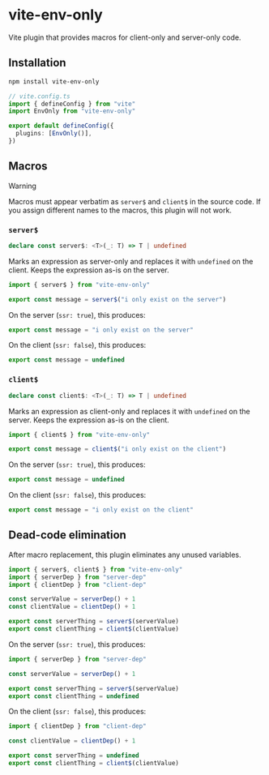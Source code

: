 # vite-env-only

Vite plugin that provides macros for client-only and server-only code.

## Installation

```sh
npm install vite-env-only
```

```ts
// vite.config.ts
import { defineConfig } from "vite"
import EnvOnly from "vite-env-only"

export default defineConfig({
  plugins: [EnvOnly()],
})
```

## Macros

> [!WARNING]
> Macros must appear verbatim as `server$` and `client$` in the source code.
> If you assign different names to the macros, this plugin will not work.

### `server$`

```ts
declare const server$: <T>(_: T) => T | undefined
```

Marks an expression as server-only and replaces it with `undefined` on the client.
Keeps the expression as-is on the server.

```ts
import { server$ } from "vite-env-only"

export const message = server$("i only exist on the server")
```

On the server (`ssr: true`), this produces:

```ts
export const message = "i only exist on the server"
```

On the client (`ssr: false`), this produces:

```ts
export const message = undefined
```

### `client$`

```ts
declare const client$: <T>(_: T) => T | undefined
```

Marks an expression as client-only and replaces it with `undefined` on the server.
Keeps the expression as-is on the client.

```ts
import { client$ } from "vite-env-only"

export const message = client$("i only exist on the client")
```

On the server (`ssr: true`), this produces:

```ts
export const message = undefined
```

On the client (`ssr: false`), this produces:

```ts
export const message = "i only exist on the client"
```

## Dead-code elimination

After macro replacement, this plugin eliminates any unused variables.

```ts
import { server$, client$ } from "vite-env-only"
import { serverDep } from "server-dep"
import { clientDep } from "client-dep"

const serverValue = serverDep() + 1
const clientValue = clientDep() + 1

export const serverThing = server$(serverValue)
export const clientThing = client$(clientValue)
```

On the server (`ssr: true`), this produces:

```ts
import { serverDep } from "server-dep"

const serverValue = serverDep() + 1

export const serverThing = server$(serverValue)
export const clientThing = undefined
```

On the client (`ssr: false`), this produces:

```ts
import { clientDep } from "client-dep"

const clientValue = clientDep() + 1

export const serverThing = undefined
export const clientThing = client$(clientValue)
```
